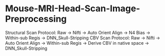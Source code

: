 # Mouse-MRI-Head-Scan-Image-Preprocessing
Structural Scan Protocol: Raw -> Nifti -> Auto Orient Align -> N4 Bias -> Within-sub Regis -> DNN_Skull-Stripping
CBV Scan Protocol: Raw -> Nifti -> Auto Orient Align -> Within-sub Regis -> Derive CBV in native space -> DNN_Skull-Stripping
